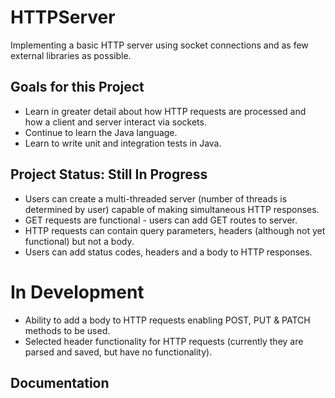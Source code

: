 # HTTPServer
Implementing a basic HTTP server using socket connections and as few external libraries as possible.

## Goals for this Project
- Learn in greater detail about how HTTP requests are processed and how a client and server interact via sockets.
- Continue to learn the Java language.
- Learn to write unit and integration tests in Java.

## Project Status: Still In Progress
- Users can create a multi-threaded server (number of threads is determined by user) capable of making simultaneous HTTP responses.
- GET requests are functional - users can add GET routes to server.
- HTTP requests can contain query parameters, headers (although not yet functional) but not a body.
- Users can add status codes, headers and a body to HTTP responses.

# In Development
- Ability to add a body to HTTP requests enabling POST, PUT & PATCH methods to be used.
- Selected header functionality for HTTP requests (currently they are parsed and saved, but have no functionality).

## Documentation
